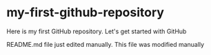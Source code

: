 # my-first-github-repository
Here is my first GitHub repository. Let's get started with GitHub


README.md file just edited manually. This file was modified manually
